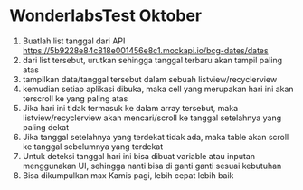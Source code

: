 # WonderlabsTest Oktober

1. Buatlah list tanggal dari API https://5b9228e84c818e001456e8c1.mockapi.io/bcg-dates/dates 
2. dari list tersebut, urutkan sehingga tanggal terbaru akan tampil paling atas 
3. tampilkan data/tanggal tersebut dalam sebuah listview/recyclerview  
4. kemudian setiap aplikasi dibuka, maka cell yang merupakan hari ini akan terscroll ke yang paling atas 
5. Jika hari ini tidak termasuk ke dalam array tersebut, maka listview/recyclerview akan mencari/scroll ke tanggal setelahnya yang paling dekat 
6. Jika tanggal setelahnya yang terdekat tidak ada, maka table akan scroll ke tanggal sebelumnya yang terdekat 
7. Untuk deteksi tanggal hari ini bisa dibuat variable atau inputan menggunakan UI, sehingga nanti bisa di ganti ganti sesuai kebutuhan 
8. Bisa dikumpulkan max Kamis pagi, lebih cepat lebih baik
